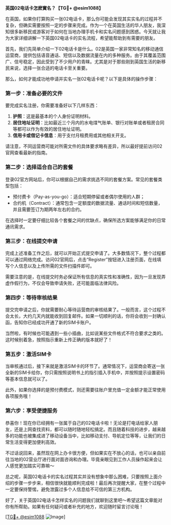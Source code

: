 **英国02电话卡怎麽實名？【TG💪+ @esim1088】**

在英国，如果你打算购买一张02电话卡，那么你可能会发现其实实名的过程并不复杂，但确实需要按照一定的步骤来完成。作为一个在英国生活的华人朋友，我深知很多新移民或游客对于如何在当地办理手机卡和实名问题感到困惑。今天就让我为大家详细讲解一下英国02电话卡的实名流程，希望能帮助到有需要的朋友。

首先，我们先简单介绍一下02电话卡是什么。02是英国一家非常知名的移动通信运营商，提供包括语音通话、短信以及数据流量在内的多种服务。由于其覆盖范围广、信号稳定，因此受到了不少用户的青睐。尤其是对于那些刚到英国生活的新移民来说，选择一张合适的电话卡至关重要。

那么，如何才能成功地申请并实名一张02电话卡呢？以下是具体的操作步骤：

### **第一步：准备必要的文件**
要完成实名注册，你需要准备好以下几样东西：
1. **护照**：这是最基本的个人身份证明材料。
2. **居住地址证明**：比如最近三个月内的水电煤气账单、银行对账单或者租房合同等都可以作为有效的居住地址证明。
3. **信用卡或借记卡信息**：用于支付月租费用或其他相关开支。

请注意，不同运营商可能对所需文件的具体要求略有差异，所以最好提前访问02官网查看最新的指南。

### **第二步：选择适合自己的套餐**
登录02官方网站后，你可以根据自己的需求挑选不同的套餐方案。常见的套餐类型包括：
- 预付费卡（Pay-as-you-go）：适合短期停留或者偶尔使用的人群；
- 合约机（Contract）：通常包含一定额度的数据流量、通话时间和短信数量，并且需要签订为期两年左右的合约。

在选择时一定要仔细比较各个套餐之间的优缺点，确保所选方案能够满足你的日常通讯需求。

### **第三步：在线提交申请**
完成上述准备工作之后，就可以开始正式提交申请了。大多数情况下，整个过程都可以通过网络完成。访问02官网后，点击“Register”按钮进入注册页面，在线填写个人信息以及上传所需的文件扫描件即可。

需要注意的是，在线提交时务必保证所有信息的真实性和准确性，因为一旦发现弄虚作假行为，不仅会导致申请失败，还可能面临法律风险。

### **第四步：等待审核结果**
提交完申请之后，你就需要耐心等待运营商的审核结果了。一般而言，这个过程不会太长，大约几天内就能收到回复邮件。如果一切顺利的话，你将会收到一封确认函，告知你已经成功开通了新的SIM卡账户。

当然啦，有时候也可能遇到一些小插曲，比如说某些文件格式不符合要求之类的。这时候别着急，按照指示重新上传正确的版本就好了！

### **第五步：激活SIM卡**
当审核通过后，接下来就是激活SIM卡的环节了。通常情况下，运营商会寄送一张全新的SIM卡给你，你只需按照说明书上的指引插入手机中，并按照提示设置密码等基本信息就可以了。

此外，如果你选择的是预付费模式，则还需要往账户里充值一定金额才能正常使用各项服务哦！

### **第六步：享受便捷服务**
恭喜你！现在你已经拥有一张属于自己的02电话卡啦！无论是打电话给家人朋友，还是上网查找资料，都可以随时随地轻松搞定。而且随着科技的进步，越来越多的功能也被集成进了移动设备当中，比如移动支付、导航定位等等，让我们的日常生活变得更加便利高效。

不过话说回来，虽然现在网上办卡很方便，但如果实在不放心的话，也可以亲自前往当地的02营业厅进行面对面咨询和办理。毕竟亲眼见到工作人员操作起来会让人感觉更加踏实可靠嘛～

总之呢，英国02电话卡的实名过程其实并没有想象中那么困难，只要按照上面介绍的步骤一步步来，相信很快就能顺利完成啦！最后再次提醒大家，在整个过程中一定要保持警惕，避免泄露过多个人信息给不可信的第三方机构。

好了，关于英国02电话卡怎样实名的问题我们就聊到这里吧～希望这篇文章能对你有所帮助。如果有任何疑问或者补充的地方，欢迎随时留言讨论哦！

[[TG💪+ @esim1088](https://t.me/s/esim1088) ![Image](https://i.postimg.cc/4NQfJmqS/Snipaste-2025-05-13-00-14-12.png)]